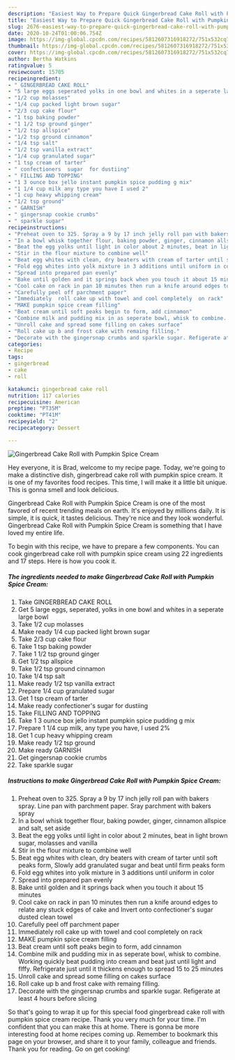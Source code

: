 ```yaml
---
description: "Easiest Way to Prepare Quick Gingerbread Cake Roll with Pumpkin Spice Cream"
title: "Easiest Way to Prepare Quick Gingerbread Cake Roll with Pumpkin Spice Cream"
slug: 2676-easiest-way-to-prepare-quick-gingerbread-cake-roll-with-pumpkin-spice-cream
date: 2020-10-24T01:00:06.754Z
image: https://img-global.cpcdn.com/recipes/5812607316918272/751x532cq70/gingerbread-cake-roll-with-pumpkin-spice-cream-recipe-main-photo.jpg
thumbnail: https://img-global.cpcdn.com/recipes/5812607316918272/751x532cq70/gingerbread-cake-roll-with-pumpkin-spice-cream-recipe-main-photo.jpg
cover: https://img-global.cpcdn.com/recipes/5812607316918272/751x532cq70/gingerbread-cake-roll-with-pumpkin-spice-cream-recipe-main-photo.jpg
author: Bertha Watkins
ratingvalue: 5
reviewcount: 15705
recipeingredient:
- " GINGERBREAD CAKE ROLL"
- "5 large eggs seperated yolks in one bowl and whites in a seperate large bowl"
- "1/2 cup molasses"
- "1/4 cup packed light brown sugar"
- "2/3 cup cake flour"
- "1 tsp baking powder"
- "1 1/2 tsp ground ginger"
- "1/2 tsp allspice"
- "1/2 tsp ground cinnamon"
- "1/4 tsp salt"
- "1/2 tsp vanilla extract"
- "1/4 cup granulated sugar"
- "1 tsp cream of tarter"
- " confectioners  sugar  for dustiing"
- " FILLING AND TOPPING"
- "1 3 ounce box jello instant pumpkin spice pudding g mix"
- "1 1/4 cup milk any type you have I used 2"
- "1 cup heavy whipping cream"
- "1/2 tsp ground"
- " GARNISH"
- " gingersnap cookie crumbs"
- " sparkle sugar"
recipeinstructions:
- "Preheat oven to 325. Spray a 9 by 17 inch jelly roll pan with bakers spray. Line pan with parchment paper. Sray parchment with bakers spray"
- "In a bowl whisk together flour, baking powder, ginger, cinnamon allspice  and salt, set aside"
- "Beat the egg yolks until light in color about 2 minutes, beat in light brown sugar, molasses and vanilla"
- "Stir in the flour mixture to combine well"
- "Beat egg whites with clean, dry beaters with cream of tarter until soft peaks form, Slowly add granulated sugar and beat until firm peaks form"
- "Fold egg whites into yolk mixture in 3 additions until uniform in color"
- "Spread into prepared pan evenly"
- "Bake until golden and it springs back when you touch it about 15 minutes"
- "Cool cake on rack in pan 10 minutes then run a knife around edges to relate any stuck edges of cake and Invert onto confectioner&#39;s sugar   dusted clean towel"
- "Carefully peel off parchment paper"
- "Immediately  roll cake up with towel and cool completely  on rack"
- "MAKE pumpkin spice cream filling"
- "Beat cream until soft peaks begin to form, add cinnamon"
- "Combine milk and pudding mix in as seperate bowl, whisk to combine. Working quickly beat pudding into cream and beat just until light and flffy. Refrigerate just until it thickens enough to spread 15 to 25 minutes"
- "Unroll cake and spread some filling on cakes surface"
- "Roll cake up b and frost cake with remaing filling."
- "Decorate with the gingersnap crumbs and sparkle sugar. Refigerate at least 4 hours before slicing"
categories:
- Recipe
tags:
- gingerbread
- cake
- roll

katakunci: gingerbread cake roll 
nutrition: 117 calories
recipecuisine: American
preptime: "PT35M"
cooktime: "PT41M"
recipeyield: "2"
recipecategory: Dessert

---
```



![Gingerbread Cake Roll with Pumpkin Spice Cream](https://img-global.cpcdn.com/recipes/5812607316918272/751x532cq70/gingerbread-cake-roll-with-pumpkin-spice-cream-recipe-main-photo.jpg)

Hey everyone, it is Brad, welcome to my recipe page. Today, we're going to make a distinctive dish, gingerbread cake roll with pumpkin spice cream. It is one of my favorites food recipes. This time, I will make it a little bit unique. This is gonna smell and look delicious.

Gingerbread Cake Roll with Pumpkin Spice Cream is one of the most favored of recent trending meals on earth. It's enjoyed by millions daily. It is simple, it is quick, it tastes delicious. They're nice and they look wonderful. Gingerbread Cake Roll with Pumpkin Spice Cream is something that I have loved my entire life.




To begin with this recipe, we have to prepare a few components. You can cook gingerbread cake roll with pumpkin spice cream using 22 ingredients and 17 steps. Here is how you cook it.

<!--inarticleads1-->

##### The ingredients needed to make Gingerbread Cake Roll with Pumpkin Spice Cream:

1. Take  GINGERBREAD CAKE ROLL
1. Get 5 large eggs, seperated, yolks in one bowl and whites in a seperate large bowl
1. Take 1/2 cup molasses
1. Make ready 1/4 cup packed light brown sugar
1. Take 2/3 cup cake flour
1. Take 1 tsp baking powder
1. Take 1 1/2 tsp ground ginger
1. Get 1/2 tsp allspice
1. Take 1/2 tsp ground cinnamon
1. Take 1/4 tsp salt
1. Make ready 1/2 tsp vanilla extract
1. Prepare 1/4 cup granulated sugar
1. Get 1 tsp cream of tarter
1. Make ready  confectioner&#39;s  sugar  for dustiing
1. Take  FILLING AND TOPPING
1. Take 1 3 ounce box jello instant pumpkin spice pudding g mix
1. Prepare 1 1/4 cup milk, any type you have, I used 2%
1. Get 1 cup heavy whipping cream
1. Make ready 1/2 tsp ground
1. Make ready  GARNISH
1. Get  gingersnap cookie crumbs
1. Take  sparkle sugar




<!--inarticleads2-->

##### Instructions to make Gingerbread Cake Roll with Pumpkin Spice Cream:

1. Preheat oven to 325. Spray a 9 by 17 inch jelly roll pan with bakers spray. Line pan with parchment paper. Sray parchment with bakers spray
1. In a bowl whisk together flour, baking powder, ginger, cinnamon allspice  and salt, set aside
1. Beat the egg yolks until light in color about 2 minutes, beat in light brown sugar, molasses and vanilla
1. Stir in the flour mixture to combine well
1. Beat egg whites with clean, dry beaters with cream of tarter until soft peaks form, Slowly add granulated sugar and beat until firm peaks form
1. Fold egg whites into yolk mixture in 3 additions until uniform in color
1. Spread into prepared pan evenly
1. Bake until golden and it springs back when you touch it about 15 minutes
1. Cool cake on rack in pan 10 minutes then run a knife around edges to relate any stuck edges of cake and Invert onto confectioner&#39;s sugar   dusted clean towel
1. Carefully peel off parchment paper
1. Immediately  roll cake up with towel and cool completely  on rack
1. MAKE pumpkin spice cream filling
1. Beat cream until soft peaks begin to form, add cinnamon
1. Combine milk and pudding mix in as seperate bowl, whisk to combine. Working quickly beat pudding into cream and beat just until light and flffy. Refrigerate just until it thickens enough to spread 15 to 25 minutes
1. Unroll cake and spread some filling on cakes surface
1. Roll cake up b and frost cake with remaing filling.
1. Decorate with the gingersnap crumbs and sparkle sugar. Refigerate at least 4 hours before slicing




So that's going to wrap it up for this special food gingerbread cake roll with pumpkin spice cream recipe. Thank you very much for your time. I'm confident that you can make this at home. There is gonna be more interesting food at home recipes coming up. Remember to bookmark this page on your browser, and share it to your family, colleague and friends. Thank you for reading. Go on get cooking!
